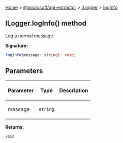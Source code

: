 [Home](./index) &gt; [@microsoft/api-extractor](./api-extractor.md) &gt; [ILogger](./api-extractor.ilogger.md) &gt; [logInfo](./api-extractor.ilogger.loginfo.md)

## ILogger.logInfo() method

Log a normal message.

<b>Signature:</b>

```typescript
logInfo(message: string): void;
```

## Parameters

|  <p>Parameter</p> | <p>Type</p> | <p>Description</p> |
|  --- | --- | --- |
|  <p>message</p> | <p>`string`</p> |  |

<b>Returns:</b>

`void`

